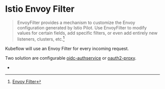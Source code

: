 # Istio Envoy Filter

> EnvoyFilter provides a mechanism to customize the Envoy configuration generated by Istio Pilot. Use EnvoyFilter to modify values for certain fields, add specific filters, or even add entirely new listeners, clusters, etc.[^1]

Kubeflow will use an Envoy Filter for every incoming request. 

Two solution are configurable [oidc-authservice](https://github.com/arrikto/oidc-authservice) or [oauth2-proxy](https://github.com/oauth2-proxy/oauth2-proxy).

- [^1]: [Envoy Filter](https://istio.io/latest/docs/reference/config/networking/envoy-filter/)
